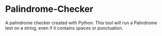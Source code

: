 # Palindrome-Checker
A palindrome checker created with Python. This tool will run a Palindrome test on a string, even if it contains spaces or punctuation.

